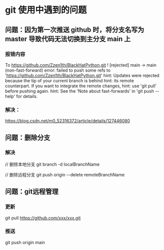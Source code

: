 # git 使用中遇到的问题
## 问题：因为第一次推送 github 时，将分支名写为 master 导致代码无法切换到主分支 main 上
### 报错内容
To https://github.com/Zzen1th/BlackHatPython.git
! [rejected]        main -> main (non-fast-forward)
error: failed to push some refs to 'https://github.com/Zzen1th/BlackHatPython.git'
hint: Updates were rejected because the tip of your current branch is behind
hint: its remote counterpart. If you want to integrate the remote changes,
hint: use 'git pull' before pushing again.
hint: See the 'Note about fast-forwards' in 'git push --help' for details.

### 解决：
https://blog.csdn.net/m0_52316372/article/details/127446080

## 问题：删除分支
### 解决
// 删除本地分支
git branch -d localBranchName

// 删除远程分支
git push origin --delete remoteBranchName

 ## 问题：git远程管理
 ### 更新
 git pull https://github.com/xxx/xxx.git

 ### 推送
 git push origin main